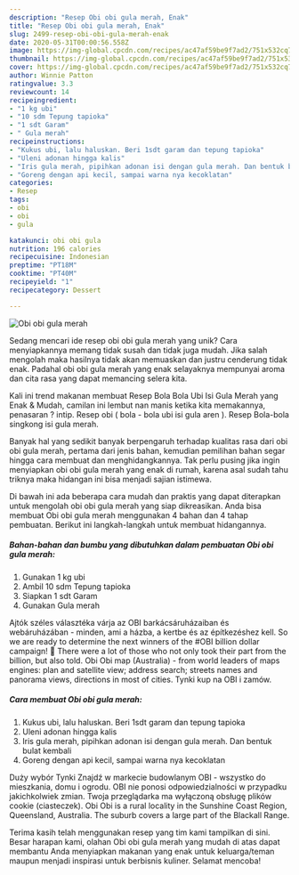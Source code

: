 ```yaml
---
description: "Resep Obi obi gula merah, Enak"
title: "Resep Obi obi gula merah, Enak"
slug: 2499-resep-obi-obi-gula-merah-enak
date: 2020-05-31T00:00:56.558Z
image: https://img-global.cpcdn.com/recipes/ac47af59be9f7ad2/751x532cq70/obi-obi-gula-merah-foto-resep-utama.jpg
thumbnail: https://img-global.cpcdn.com/recipes/ac47af59be9f7ad2/751x532cq70/obi-obi-gula-merah-foto-resep-utama.jpg
cover: https://img-global.cpcdn.com/recipes/ac47af59be9f7ad2/751x532cq70/obi-obi-gula-merah-foto-resep-utama.jpg
author: Winnie Patton
ratingvalue: 3.3
reviewcount: 14
recipeingredient:
- "1 kg ubi"
- "10 sdm Tepung tapioka"
- "1 sdt Garam"
- " Gula merah"
recipeinstructions:
- "Kukus ubi, lalu haluskan. Beri 1sdt garam dan tepung tapioka"
- "Uleni adonan hingga kalis"
- "Iris gula merah, pipihkan adonan isi dengan gula merah. Dan bentuk bulat kembali"
- "Goreng dengan api kecil, sampai warna nya kecoklatan"
categories:
- Resep
tags:
- obi
- obi
- gula

katakunci: obi obi gula 
nutrition: 196 calories
recipecuisine: Indonesian
preptime: "PT18M"
cooktime: "PT40M"
recipeyield: "1"
recipecategory: Dessert

---
```



![Obi obi gula merah](https://img-global.cpcdn.com/recipes/ac47af59be9f7ad2/751x532cq70/obi-obi-gula-merah-foto-resep-utama.jpg)

Sedang mencari ide resep obi obi gula merah yang unik? Cara menyiapkannya memang tidak susah dan tidak juga mudah. Jika salah mengolah maka hasilnya tidak akan memuaskan dan justru cenderung tidak enak. Padahal obi obi gula merah yang enak selayaknya mempunyai aroma dan cita rasa yang dapat memancing selera kita.

Kali ini trend makanan membuat Resep Bola Bola Ubi Isi Gula Merah yang Enak &amp; Mudah, camilan ini lembut nan manis ketika kita memakannya, penasaran ? intip. Resep obi ( bola - bola ubi isi gula aren ). Resep Bola-bola singkong isi gula merah.

Banyak hal yang sedikit banyak berpengaruh terhadap kualitas rasa dari obi obi gula merah, pertama dari jenis bahan, kemudian pemilihan bahan segar hingga cara membuat dan menghidangkannya. Tak perlu pusing jika ingin menyiapkan obi obi gula merah yang enak di rumah, karena asal sudah tahu triknya maka hidangan ini bisa menjadi sajian istimewa.


Di bawah ini ada beberapa cara mudah dan praktis yang dapat diterapkan untuk mengolah obi obi gula merah yang siap dikreasikan. Anda bisa membuat Obi obi gula merah menggunakan 4 bahan dan 4 tahap pembuatan. Berikut ini langkah-langkah untuk membuat hidangannya.

<!--inarticleads1-->

##### Bahan-bahan dan bumbu yang dibutuhkan dalam pembuatan Obi obi gula merah:

1. Gunakan 1 kg ubi
1. Ambil 10 sdm Tepung tapioka
1. Siapkan 1 sdt Garam
1. Gunakan  Gula merah


Ajtók széles választéka várja az OBI barkácsáruházaiban és webáruházában - minden, ami a házba, a kertbe és az építkezéshez kell. So we are ready to determine the next winners of the #OBI billion dollar campaign! 🥳 There were a lot of those who not only took their part from the billion, but also told. Obi Obi map (Australia) - from world leaders of maps engines: plan and satellite view; address search; streets names and panorama views, directions in most of cities. Tynki kup na OBI i zamów. 

<!--inarticleads2-->

##### Cara membuat Obi obi gula merah:

1. Kukus ubi, lalu haluskan. Beri 1sdt garam dan tepung tapioka
1. Uleni adonan hingga kalis
1. Iris gula merah, pipihkan adonan isi dengan gula merah. Dan bentuk bulat kembali
1. Goreng dengan api kecil, sampai warna nya kecoklatan


Duży wybór Tynki Znajdź w markecie budowlanym OBI - wszystko do mieszkania, domu i ogrodu. OBI nie ponosi odpowiedzialności w przypadku jakichkolwiek zmian. Twoja przeglądarka ma wyłączoną obsługę plików cookie (ciasteczek). Obi Obi is a rural locality in the Sunshine Coast Region, Queensland, Australia. The suburb covers a large part of the Blackall Range. 

Terima kasih telah menggunakan resep yang tim kami tampilkan di sini. Besar harapan kami, olahan Obi obi gula merah yang mudah di atas dapat membantu Anda menyiapkan makanan yang enak untuk keluarga/teman maupun menjadi inspirasi untuk berbisnis kuliner. Selamat mencoba!
